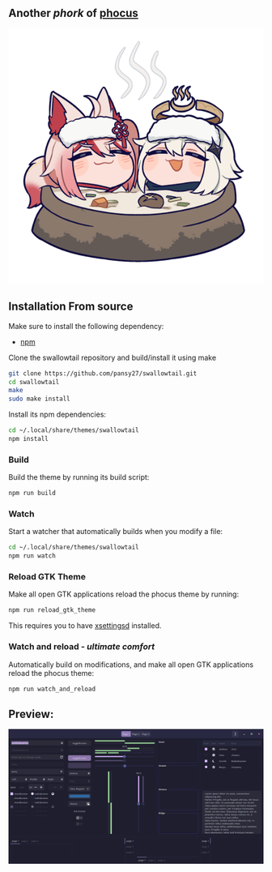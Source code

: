 ## Another *phork* of [phocus](https://github.com/phocus/gtk)
![ "emergency food" ](/assets/food.webp)
## Installation From source
Make sure to install the following dependency:

- [npm](https://www.npmjs.com/)

Clone the swallowtail repository and build/install it using make

```bash
git clone https://github.com/pansy27/swallowtail.git
cd swallowtail
make
sudo make install
```
Install its npm dependencies:
```bash
cd ~/.local/share/themes/swallowtail
npm install
```

### Build
Build the theme by running its build script:
```bash
npm run build
```

### Watch
Start a watcher that automatically builds when you modify a file:
```bash
cd ~/.local/share/themes/swallowtail
npm run watch
```

### Reload GTK Theme
Make all open GTK applications reload the phocus theme by running:
```bash
npm run reload_gtk_theme
```

This requires you to have [xsettingsd](https://github.com/derat/xsettingsd) installed.

### Watch and reload - *ultimate comfort*
Automatically build on modifications, and make all open GTK applications reload the phocus theme:
```bash
npm run watch_and_reload
```
## Preview:
![ "example image" ](/assets/example.png)
